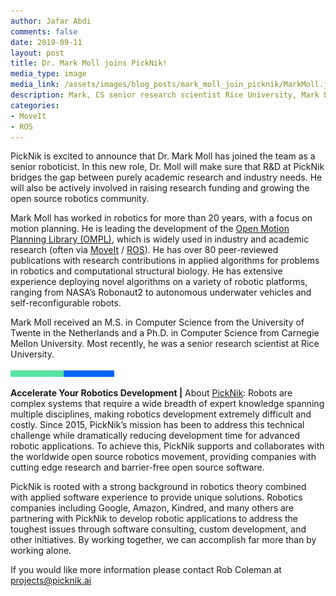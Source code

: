 ```yaml
---
author: Jafar Abdi
comments: false
date: 2019-09-11
layout: post
title: Dr. Mark Moll joins PickNik!
media_type: image
media_link: /assets/images/blog_posts/mark_moll_join_picknik/MarkMoll.jpg
description: Mark, CS senior research scientist Rice University, Mark brings new expertise and experience to the PickNik team
categories:
- MoveIt
- ROS
---
```


[//]: # (Image References)
[line]: /assets/images/blog_posts/mark_moll_join_picknik/line.png


PickNik is excited to announce that Dr. Mark Moll has joined the team as a senior roboticist. In this new role, Dr. Moll will make sure that R&D at PickNik bridges the gap between purely academic research and industry needs. He will also be actively involved in raising research funding and growing the open source robotics community.

Mark Moll has worked in robotics for more than 20 years, with a focus on motion planning. He is leading the development of the <a href="https://ompl.kavrakilab.org" target="_blank">Open Motion Planning Library (OMPL)</a>, which is widely used in industry and academic research (often via <a href="https://moveit.ros.org" target="_blank">MoveIt</a> / <a href="https://www.ros.org" target="_blank">ROS</a>). He has over 80 peer-reviewed publications with research contributions in applied algorithms for problems in robotics and computational structural biology. He has extensive experience deploying novel algorithms on a variety of robotic platforms, ranging from NASA’s Robonaut2 to autonomous underwater vehicles and self-reconfigurable robots.

Mark Moll received an M.S. in Computer Science from the University of Twente in the Netherlands and a Ph.D. in Computer Science from Carnegie Mellon University. Most recently, he was a senior research scientist at Rice University.

![line]

**Accelerate Your Robotics Development |**
About [PickNik](https://picknik.ai/):  Robots are complex systems that require a wide breadth of expert knowledge spanning multiple disciplines, making robotics development extremely difficult and costly. Since 2015, PickNik’s mission has been to address this technical challenge while dramatically reducing development time for advanced robotic applications. To achieve this, PickNik supports and collaborates with the worldwide open source robotics movement, providing companies with cutting edge research and barrier-free open source software.

PickNik is rooted with a strong background in robotics theory combined with applied software experience to provide unique solutions. Robotics companies including Google, Amazon, Kindred, and many others are partnering with PickNik to develop robotic applications to address the toughest issues through software consulting, custom development, and other initiatives. By working together,  we can accomplish far more than by working alone.

If you would like more information please contact Rob Coleman at [projects@picknik.ai](mailto:projects@picknik.ai)
